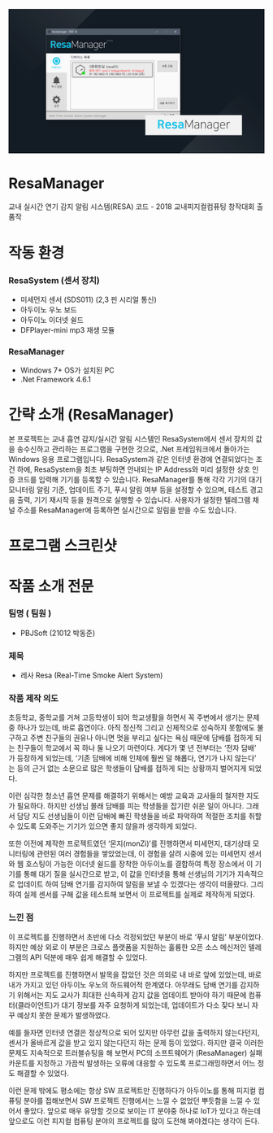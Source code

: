 ![main](image.png)
# ResaManager
교내 실시간 연기 감지 알림 시스템(RESA) 코드 - 2018 교내피지컬컴퓨팅 창작대회 출품작

# 작동 환경
### ResaSystem (센서 장치)
- 미세먼지 센서 (SDS011) (2,3 핀 시리얼 통신)
- 아두이노 우노 보드
- 아두이노 이더넷 쉴드
- DFPlayer-mini mp3 재생 모듈
### ResaManager
- Windows 7+ OS가 설치된 PC
- .Net Framework 4.6.1

# 간략 소개 (ResaManager)
본 프로젝트는 교내 흡연 감지/실시간 알림 시스템인 ResaSystem에서 센서 장치의 값을 송수신하고 관리하는 프로그램을 구현한 것으로, .Net 프레임워크에서 돌아가는 Windows 응용 프로그램입니다. ResaSystem과 같은 인터넷 환경에 연결되었다는 조건 하에, ResaSystem을 최초 부팅하면 안내되는 IP Address와 미리 설정한 상호 인증 코드를 입력해 기기를 등록할 수 있습니다. ResaManager를 통해 각각 기기의 대기 모니터링 알림 기준, 업데이트 주기, 푸시 알림 여부 등을 설정할 수 있으며, 테스트 경고음 출력, 기기 재시작 등을 원격으로 실행할 수 있습니다. 사용자가 설정한 텔레그램 채널 주소를 ResaManager에 등록하면 실시간으로 알림을 받을 수도 있습니다.

# 프로그램 스크린샷

# 작품 소개 전문

### 팀명 ( 팀원 )
- PBJSoft (21012 박동준)

### 제목

- 레사 Resa (Real-Time Smoke Alert System)

### 작품 제작 의도

 초등학교, 중학교를 거쳐 고등학생이 되어 학교생활을 하면서 꼭 주변에서 생기는 문제 중 하나가 있는데, 바로 흡연이다. 아직 정신적 그리고 신체적으로 성숙하지 못함에도 불구하고 주변 친구들의 권유나 아니면 멋을 부리고 싶다는 욕심 때문에 담배를 접하게 되는 친구들이 학교에서 꼭 하나 둘 나오기 마련이다.
 게다가 몇 년 전부터는 ‘전자 담배’ 가 등장하게 되었는데, ‘기존 담배에 비해 인체에 훨씬 덜 해롭다, 연기가 나지 않는다’ 는 등의 근거 없는 소문으로 많은 학생들이 담배를 접하게 되는 상황까지 벌어지게 되었다.
 
 이런 심각한 청소년 흡연 문제를 해결하기 위해서는 예방 교육과 교사들의 철저한 지도가 필요하다. 하지만 선생님 몰래 담배를 피는 학생들을 잡기란 쉬운 일이 아니다. 그래서 담당 지도 선생님들이 이런 담배에 빠진 학생들을 바로 파악하여 적절한 조치를 취할 수 있도록 도와주는 기기가 있으면 좋지 않을까 생각하게 되었다.
 
 또한 이전에 제작한 프로젝트였던 ‘몬지(monZi)’를 진행하면서 미세먼지, 대기상태 모니터링에 관련된 여러 경험들을 쌓았었는데, 이 경험을 살려 시중에 있는 미세먼지 센서와 웹 호스팅이 가능한 이더넷 쉴드를 장착한 아두이노를 결합하여 특정 장소에서 이 기기를 통해 대기 질을 실시간으로 받고, 이 값을 인터넷을 통해 선생님의 기기가 지속적으로 업데이트 하여 담배 연기를 감지하여 알림을 보낼 수 있겠다는 생각이 떠올랐다. 그리하여 실제 센서를 구해 값을 테스트해 보면서 이 프로젝트를 실제로 제작하게 되었다.

### 느낀 점

 이 프로젝트를 진행하면서 초반에 다소 걱정되었던 부분이 바로 ‘푸시 알림’ 부분이었다. 하지만 예상 외로 이 부분은 크로스 플랫폼을 지원하는 훌륭한 오픈 소스 메신저인 텔레그램의 API 덕분에 매우 쉽게 해결할 수 있었다.
 
 하지만 프로젝트를 진행하면서 발목을 잡았던 것은 의외로 내 바로 앞에 있었는데, 바로 내가 가지고 있던 아두이노 우노의 하드웨어적 한계였다. 아무래도 담배 연기를 감지하기 위해서는 지도 교사가 최대한 신속하게 감지 값을 업데이트 받아야 하기 때문에 컴퓨터(클라이언트)가 대기 정보를 자주 요청하게 되었는데, 업데이트가 다소 잦다 보니 자꾸 예상치 못한 문제가 발생하였다.
 
 예를 들자면 인터넷 연결은 정상적으로 되어 있지만 아무런 값을 출력하지 않는다던지, 센서가 올바르게 값을 받고 있지 않는다던지 하는 문제 등이 있었다. 하지만 결국 이러한 문제도 지속적으로 트러블슈팅을 해 보면서 PC의 소프트웨어가 (ResaManager) 실패 카운트를 지정하고 가끔씩 발생하는 오류에 대응할 수 있도록 프로그래밍하면서 어느 정도 해결할 수 있었다.
 
 이런 문제 밖에도 평소에는 항상 SW 프로젝트만 진행하다가 아두이노를 통해 피지컬 컴퓨팅 분야를 접해보면서 SW 프로젝트 진행에서는 느낄 수 없었던 뿌듯함을 느낄 수 있어서 좋았다. 앞으로 매우 유망할 것으로 보이는 IT 분야중 하나로 IoT가 있다고 하는데 앞으로도 이런 피지컬 컴퓨팅 분야의 프로젝트를 많이 도전해 봐야겠다는 생각이 든다.
 
 
